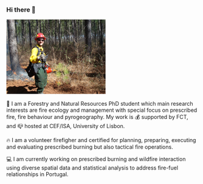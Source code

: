 <!--
**rxdavim/rxdavim** is a ✨ _special_ ✨ repository because its `README.md` (this file) appears on your GitHub profile. -->

### Hi there 👋
![](./pic.png)

:evergreen_tree: I am a Forestry and Natural Resources PhD student which main research interests are fire ecology and management with special focus on prescribed fire, fire behaviour and pyrogeography. My work is :moneybag: supported by FCT, and  :mailbox_closed: hosted at CEF/ISA, University of Lisbon.

:fire: I am a volunteer firefigher and certified for planning, preparing, executing and evaluating prescribed burning but also tactical fire operations. 

:computer: I am currently working on prescribed burning and wildfire interaction using diverse spatial data and statistical analysis to address fire-fuel relationships in Portugal.
